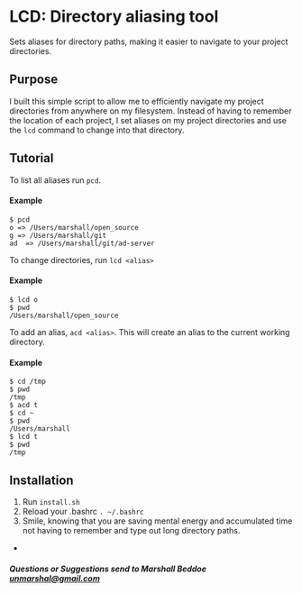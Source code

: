 # LCD: Directory aliasing tool

Sets aliases for directory paths, making it easier to navigate to your project directories.

## Purpose

I built this simple script to allow me to efficiently navigate my project directories from anywhere on my filesystem. Instead of having to remember the location of each project, I set aliases on my project directories and use the `lcd` command to change into that directory.

## Tutorial

To list all aliases run `pcd`.
#### Example
	$ pcd
	o => /Users/marshall/open_source
	g => /Users/marshall/git
	ad  => /Users/marshall/git/ad-server

To change directories, run `lcd <alias>`

#### Example

	$ lcd o
	$ pwd
	/Users/marshall/open_source

To add an alias, `acd <alias>`. This will create an alias to the current working directory.

#### Example

	$ cd /tmp
	$ pwd
	/tmp
	$ acd t
	$ cd ~
	$ pwd
	/Users/marshall
	$ lcd t
	$ pwd
	/tmp

## Installation

  1. Run `install.sh`
  2. Reload your .bashrc `. ~/.bashrc`
  3. Smile, knowing that you are saving mental energy and accumulated time not having to remember and type out long directory paths.

-
##### Questions or Suggestions send to Marshall Beddoe <unmarshal@gmail.com>
